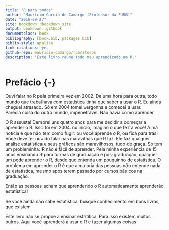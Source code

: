 ```yaml
--- 
title: "R para todos"
author: "Maurício Garcia de Camargo (Professor da FURG)"
date: "2016-09-27"
site: bookdown::bookdown_site
output: bookdown::gitbook
documentclass: book
bibliography: [book.bib, packages.bib]
biblio-style: apalike
link-citations: yes
github-repo: mauricio-camargo/rparatodos
description: "Este livro reune todo meu aprendizado no R."
---
```


# Prefácio {-}

Ouvi falar no R pela primeira vez em 2002. De uma hora para outra, todo mundo que trabalhava com estatística tinha que saber a usar o R. Eu ainda cheguei atrasado. Só em 2004 tomei vergonha e comecei a usar.  
Parecia coisa do outro mundo, impenetrável. Não havia como aprender 

O R assusta! Demorei uns quatro anos para me decidir a começar a aprender o R. Isso foi em 2004.
no início, imagino o que fez a você!	A má notícia é que não tem como fugir: ou você aprende o R, ou fica para trás! Você deve ter ouvido falar nas maravilhas que R faz. Ele faz qualquer análise estatística e seus gráficos são maravilhosos, tudo de graça. Só tem um probleminha: R não é fácil de aprender.	Pela minha experiência de 15 anos ensinando R para turmas de graduação e pós-graduação, qualquer um pode aprender o R, desde que entenda um pouquinho de estatística. O problema em aprender o R é que a maioria das pessoas não entende nada de estatística, mesmo após terem passado por cursos básicos na graduação.

Então as pessoas acham que aprendendo o R automaticamente aprenderão estatística!

Se você ainda não sabe estatística, busque conhecimento em bons livros, que existem 

Este livro não se propõe a ensinar estatítica. Para isso existem muitos outros. Aqui você aprenderá a usar o R e fazer algumas coisas 


